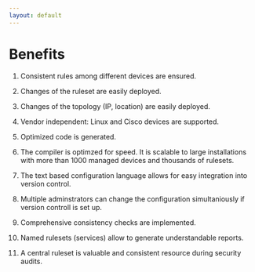 ```yaml
---
layout: default
---
```


# Benefits

1. Consistent rules among different devices are ensured.

1. Changes of the ruleset are easily deployed.

1. Changes of the topology (IP, location) are easily deployed.

1. Vendor independent: Linux and Cisco devices are supported.

1. Optimized code is generated.

1. The compiler is optimzed for speed. It is scalable to 
   large installations with 
   more than 1000 managed devices 
   and thousands of rulesets.

1. The text based configuration language allows for easy integration into
   version control.

1. Multiple adminstrators can change the configuration simultaniously 
   if version controll is set up.

1. Comprehensive consistency checks are implemented.

1. Named rulesets (services) allow to generate understandable reports.

1. A central ruleset is valuable and consistent resource during security audits.
